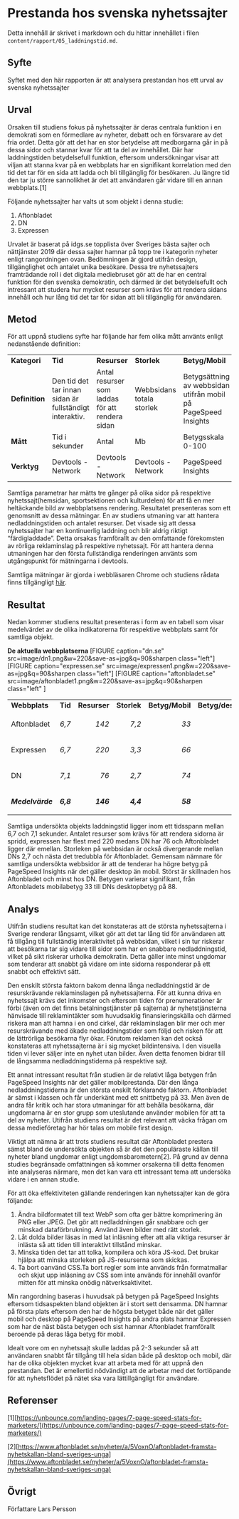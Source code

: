 ---
---

# Prestanda hos svenska nyhetssajter
Detta innehåll är skrivet i markdown och du hittar innehållet i filen `content/rapport/05_laddningstid.md`.
## Syfte

Syftet med den här rapporten är att analysera prestandan hos ett urval av svenska nyhetssajter


## Urval

Orsaken till studiens fokus på nyhetssajter är deras centrala funktion i en demokrati som en förmedlare av nyheter, debatt och en försvarare av det fria ordet. Detta gör att det har en stor betydelse att medborgarna går in på dessa sidor och stannar kvar för att ta del av innehållet. Där har laddningstiden betydelsefull funktion, eftersom undersökningar visar att viljan att stanna kvar på en webbplats har en signifikant korrelation med den tid det tar för en sida att ladda och bli tillgänglig för besökaren. Ju längre tid den tar ju större sannolikhet är det att användaren går vidare till en annan webbplats.[1]

Följande nyhetssajter har valts ut som objekt i denna studie:



1. Aftonbladet
2. DN
3. Expressen

Urvalet är baserat på idgs.se topplista över Sveriges bästa sajter och nättjänster 2019 där dessa sajter hamnar på topp tre i kategorin nyheter enligt rangordningen ovan. Bedömningen är gjord utifrån design, tillgänglighet och antalet  unika besökare. Dessa tre nyhetssajters framträdande roll i det digitala mediebruset gör att de har en central funktion för den svenska demokratin, och därmed är det betydelsefullt och intressant att studera hur mycket resurser som krävs för att rendera sidans innehåll och hur lång tid det tar för sidan att bli tillgänglig för användaren.


## Metod

För att uppnå studiens syfte har följande har fem olika mått använts enligt nedanstående definition:


<table>
  <tr>
   <td><strong>Kategori</strong>
   </td>
   <td><strong>Tid</strong>
   </td>
   <td><strong>Resurser</strong>
   </td>
   <td><strong>Storlek</strong>
   </td>
   <td><strong>Betyg/Mobil</strong>
   </td>
   <td><strong>Betyg/desktop</strong>
   </td>
  </tr>
  <tr>
   <td><strong>Definition</strong>
   </td>
   <td>Den tid det tar innan sidan är fullständigt interaktiv.
   </td>
   <td>Antal resurser som laddas för att rendera sidan
   </td>
   <td>Webbsidans totala storlek
   </td>
   <td>Betygsättning av webbsidan utifrån mobil på PageSpeed Insights
   </td>
   <td>Betygsättning av webbsidan utifrån desktop på PageSpeed Insights
   </td>
  </tr>
  <tr>
   <td><strong>Mått</strong>
   </td>
   <td>Tid i sekunder
   </td>
   <td>Antal
   </td>
   <td>Mb
   </td>
   <td>Betygsskala 0-100
   </td>
   <td>Betygsskala 0-100
   </td>
  </tr>
  <tr>
   <td><strong>Verktyg</strong>
   </td>
   <td>Devtools - Network
   </td>
   <td>Devtools - Network
   </td>
   <td>Devtools - Network
   </td>
   <td>PageSpeed Insights
   </td>
   <td>PageSpeed Insights
   </td>
  </tr>
</table>


Samtliga parametrar har mätts tre gånger på olika sidor på respektive nyhetssajt(hemsidan, sportsektionen och kulturdelen) för att få en mer heltäckande bild av webbplatsens rendering. Resultatet presenteras som ett genomsnitt av dessa mätningar. En av studiens utmaning var att hantera nedladdningstiden och antalet resurser. Det visade sig att dessa nyhetssajter har en kontinuerlig laddning och blir aldrig riktigt “färdigladdade”. Detta orsakas framförallt av den omfattande förekomsten av rörliga reklaminslag på respektive nyhetssajt. För att hantera denna utmaningen har den första fullständiga renderingen använts som utgångspunkt för mätningarna i devtools.

Samtliga mätningar är gjorda i webbläsaren Chrome och studiens rådata finns tillgängligt [här](https://docs.google.com/spreadsheets/d/1AsjAWGirPjgnjzF5oFw6OLZVbsz2jbWSJvuTpR4JGMs/edit?usp=sharing).


## Resultat

Nedan kommer studiens resultat presenteras i form av en tabell som visar medelvärdet av de olika indikatorerna
för respektive webbplats samt för samtliga objekt.

<strong>De aktuella webbplatserna</strong>
[FIGURE caption="dn.se" src=image/dn1.png&w=220&save-as=jpg&q=90&sharpen class="left"]
[FIGURE caption="expressen.se" src=image/expressen1.png&w=220&save-as=jpg&q=90&sharpen class="left"]
[FIGURE caption="aftonbladet.se" src=image/aftonbladet1.png&w=220&save-as=jpg&q=90&sharpen class="left" ]



<table>
  <tr>
   <td><strong>Webbplats</strong>
   </td>
   <td><strong>Tid</strong>
   </td>
   <td><strong>Resurser</strong>
   </td>
   <td><strong>Storlek</strong>
   </td>
   <td><strong>Betyg/Mobil</strong>
   </td>
   <td><strong>Betyg/desktop</strong>
   </td>
  </tr>
  <tr>
   <td>Aftonbladet
   </td>
   <td><p style="text-align: right">
<em>6,7</em></p>

   </td>
   <td><p style="text-align: right">
<em>142</em></p>

   </td>
   <td><p style="text-align: right">
<em>7,2</em></p>

   </td>
   <td><p style="text-align: right">
<em>33</em></p>

   </td>
   <td><p style="text-align: right">
<em>56</em></p>

   </td>
  </tr>
  <tr>
   <td>Expressen
   </td>
   <td><p style="text-align: right">
<em>6,7</em></p>

   </td>
   <td><p style="text-align: right">
<em>220</em></p>

   </td>
   <td><p style="text-align: right">
<em>3,3</em></p>

   </td>
   <td><p style="text-align: right">
<em>66</em></p>

   </td>
   <td><p style="text-align: right">
<em>86</em></p>

   </td>
  </tr>
  <tr>
   <td>DN
   </td>
   <td><p style="text-align: right">
<em>7,1</em></p>

   </td>
   <td><p style="text-align: right">
<em>76</em></p>

   </td>
   <td><p style="text-align: right">
<em>2,7</em></p>

   </td>
   <td><p style="text-align: right">
<em>74</em></p>

   </td>
   <td><p style="text-align: right">
<em>88</em></p>

   </td>
  </tr>
  <tr>
   <td><strong><em>Medelvärde</em></strong>
   </td>
   <td><p style="text-align: right">
<strong><em>6,8</em></strong></p>

   </td>
   <td><p style="text-align: right">
<strong><em>146</em></strong></p>

   </td>
   <td><p style="text-align: right">
<strong><em>4,4</em></strong></p>

   </td>
   <td><p style="text-align: right">
<strong><em>58</em></strong></p>

   </td>
   <td><p style="text-align: right">
<strong><em>77</em></strong></p>

   </td>
  </tr>
</table>


Samtliga undersökta objekts laddningstid ligger inom ett tidsspann mellan 6,7 och 7,1 sekunder. Antalet resurser som krävs för att rendera sidorna är spridd, expressen har flest med 220 medans DN har 76 och Aftonbladet ligger där emellan. Storleken på webbsidan är också divergerande mellan DNs 2,7 och nästa det tredubbla för Aftonbladet. Gemensam nämnare för samtliga undersökta webbsidor är att de tenderar ha högre betyg på PageSpeed Insights när det gäller desktop än mobil. Störst är skillnaden hos Aftonbladet och minst hos DN.  Betygen varierar signifikant, från Aftonbladets mobilabetyg 33 till DNs desktopbetyg på 88.


## Analys

Utifrån studiens resultat kan det konstateras att de största nyhetssajterna i Sverige renderar långsamt, vilket gör att det tar lång tid för användaren att få tillgång till fullständig interaktivitet på webbsidan, vilket i sin tur riskerar att besökarna tar sig vidare till sidor som har en snabbare nedladdningstid, vilket på sikt riskerar urholka demokratin. Detta gäller inte minst ungdomar som tenderar att snabbt gå vidare om inte sidorna responderar på ett snabbt och effektivt sätt.

Den enskilt största faktorn bakom denna långa nedladdningstid är de resurskrävande reklaminslagen på nyhetssajterna. För att kunna driva en nyhetssajt krävs det inkomster och eftersom tiden för prenumerationer är förbi (även om det finns betalningstjänster på sajterna) är nyhetstjänsterna hänvisade till reklamintäkter som huvudsaklig finansieringskälla och därmed riskera man att hamna i en ond cirkel, där reklaminslagen blir mer och mer  resurskrävande med ökade nedladdningstider som följd och risken för att de lättrörliga besökarna flyr ökar. Förutom reklamen kan det också konstateras att nyhetssajterna är i sig mycket bildintensiva. I den visuella tiden vi lever säljer inte en nyhet utan bilder. Även detta fenomen bidrar till de långsamma nedladdningstiderna på respektive sajt.

Ett annat intressant resultat från studien är de relativt låga betygen från PageSpeed Insights när det gäller mobilprestanda. Där den långa nedladdningstiderna är den största enskilt förklarande faktorn. Aftonbladet är sämst i klassen och får underkänt med ett snittbetyg på 33. Men även de andra får kritik och har stora utmaningar för att behålla besökarna, där ungdomarna är en stor grupp som uteslutande använder mobilen för att ta del  av nyheter. Utifrån studiens resultat är det relevant att väcka frågan om dessa medieföretag har hör talas om mobile first design.

Viktigt att nämna är att trots studiens resultat där Aftonbladet prestera sämst bland de undersökta objekten så är det den populäraste källan till nyheter bland ungdomar enligt ungdomsbarometern[2]. På grund av denna studies begränsade omfattningen så kommer orsakerna till detta fenomen inte analyseras närmare, men det kan vara ett intressant tema att undersöka vidare i en annan studie.

För att öka effektiviteten gällande renderingen kan nyhetssajter kan de göra följande:



1.  Ändra bildformatet till text WebP som ofta ger bättre komprimering än PNG eller JPEG. Det gör att nedladdningen går snabbare och ger minskad dataförbrukning. Använd även bilder med rätt storlek.
2. Låt dolda bilder läsas in med lat inläsning efter att alla viktiga resurser är inlästa så att tiden till interaktivt tillstånd minskar.
3.  Minska tiden det tar att tolka, kompilera och köra JS-kod. Det brukar hjälpa att minska storleken på JS-resurserna som skickas.
4.  Ta bort oanvänd CSS.Ta bort regler som inte används från formatmallar och skjut upp inläsning av CSS som inte används för innehåll ovanför mitten för att minska onödig nätverksaktivitet.

Min rangordning baseras i huvudsak på betygen på PageSpeed Insights eftersom tidsaspekten bland objekten är i stort sett densamma. DN hamnar på första plats eftersom den har de högsta betyget både när det gäller mobil och desktop på PageSpeed Insights på andra plats hamnar Expressen som har de näst bästa betygen och sist hamnar Aftonbladet framförallt beroende på deras låga betyg för mobil.

Idealt vore om en nyhetssajt skulle laddas på 2-3 sekunder så att användaren snabbt får tillgång till hela sidan både på desktop och mobil, där har de olika objekten mycket kvar att arbeta med för att uppnå den prestandan. Det är emellertid nödvändigt att de arbetar med det fortlöpande för att nyhetsflödet på nätet ska vara lättillgängligt för användare.


## Referenser

[1][https://unbounce.com/landing-pages/7-page-speed-stats-for-marketers/](https://unbounce.com/landing-pages/7-page-speed-stats-for-marketers/)

[2][https://www.aftonbladet.se/nyheter/a/5VoxnO/aftonbladet-framsta-nyhetskallan-bland-sveriges-unga](https://www.aftonbladet.se/nyheter/a/5VoxnO/aftonbladet-framsta-nyhetskallan-bland-sveriges-unga)


## Övrigt

Författare Lars Persson
